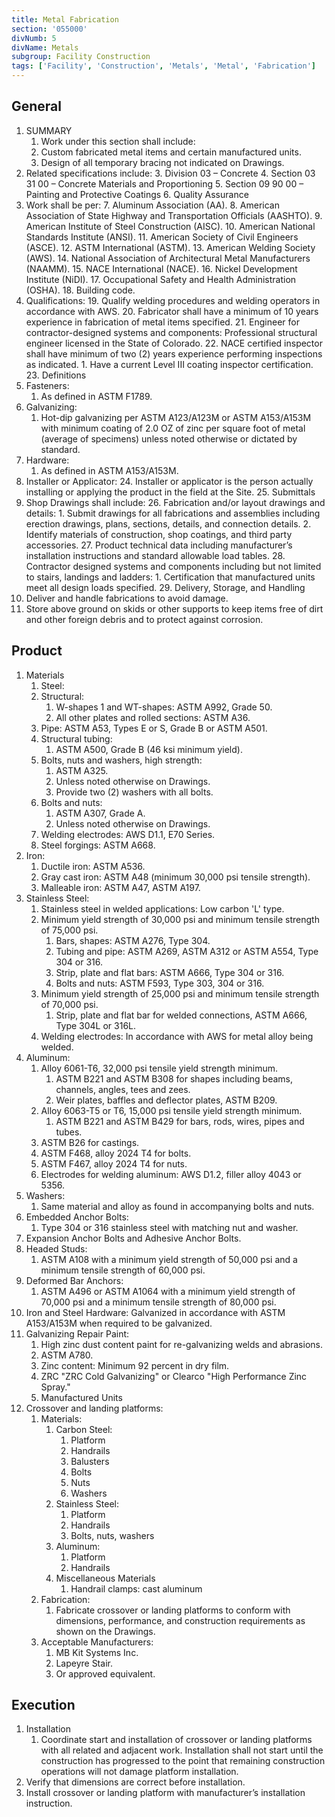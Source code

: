 ```yaml
---
title: Metal Fabrication
section: '055000'
divNumb: 5
divName: Metals
subgroup: Facility Construction
tags: ['Facility', 'Construction', 'Metals', 'Metal', 'Fabrication']
---
```


## General

1. SUMMARY
   1. Work under this section shall include:
	1. Custom fabricated metal items and certain manufactured units.
	2. Design of all temporary bracing not indicated on Drawings.
2. Related specifications include:
	3. Division 03 – Concrete
	4. Section 03 31 00 – Concrete Materials and Proportioning 
	5. Section 09 90 00 – Painting and Protective Coatings
	6. Quality Assurance
3. Work shall be per:
	7. Aluminum Association (AA).
	8. American Association of State Highway and Transportation Officials (AASHTO).
	9. American Institute of Steel Construction (AISC).
	10. American National Standards Institute (ANSI).
	11. American Society of Civil Engineers (ASCE).
	12. ASTM International (ASTM).
	13. American Welding Society (AWS).
	14. National Association of Architectural Metal Manufacturers (NAAMM).
	15. NACE International (NACE).
	16. Nickel Development Institute (NiDI).
	17. Occupational Safety and Health Administration (OSHA).
	18. Building code.
4. Qualifications:
	19. Qualify welding procedures and welding operators in accordance with AWS.
	20. Fabricator shall have a minimum of 10 years experience in fabrication of metal items specified.
	21. Engineer for contractor-designed systems and components: Professional structural engineer licensed in the State of Colorado.
	22. NACE certified inspector shall have minimum of two (2) years experience performing inspections as indicated.
		1. Have a current Level III coating inspector certification.
	23. Definitions
5. Fasteners:
      1. As defined in ASTM F1789.
6. Galvanizing:
      1. Hot-dip galvanizing per ASTM A123/A123M or ASTM A153/A153M with minimum coating of 2.0 OZ of zinc per square foot of metal (average of specimens) unless noted otherwise or dictated by standard.
7. Hardware:
      1. As defined in ASTM A153/A153M.
8. Installer or Applicator:
	24. Installer or applicator is the person actually installing or applying the product in the field at the Site.
	25. Submittals
9. Shop Drawings shall include:
	26. Fabrication and/or layout drawings and details:
		1. Submit drawings for all fabrications and assemblies including erection drawings, plans, sections, details, and connection details. 
		2. Identify materials of construction, shop coatings, and third party accessories.
	27. Product technical data including manufacturer’s installation instructions and standard allowable load tables. 
	28. Contractor designed systems and components including but not limited to stairs, landings and ladders:
		1. Certification that manufactured units meet all design loads specified.
	29. Delivery, Storage, and Handling
10. Deliver and handle fabrications to avoid damage.
11. Store above ground on skids or other supports to keep items free of dirt and other foreign debris and to protect against corrosion. 
## Product

1. Materials
   1. Steel:
	1. Structural:
		1. W-shapes 1 and WT-shapes: ASTM A992, Grade 50.
		2. All other plates and rolled sections: ASTM A36.
	2. Pipe: ASTM A53, Types E or S, Grade B or ASTM A501.
	3. Structural tubing:
		1. ASTM A500, Grade B (46 ksi minimum yield).
	4. Bolts, nuts and washers, high strength:
		1. ASTM A325.
		2. Unless noted otherwise on Drawings.
		3. Provide two (2) washers with all bolts.
	5. Bolts and nuts:
		1. ASTM A307, Grade A.
		2. Unless noted otherwise on Drawings.
	6. Welding electrodes: AWS D1.1, E70 Series.
	7. Steel forgings: ASTM A668.
2. Iron:
	1. Ductile iron: ASTM A536.
	2. Gray cast iron: ASTM A48 (minimum 30,000 psi tensile strength).
	3. Malleable iron: ASTM A47, ASTM A197.
3. Stainless Steel:
	1. Stainless steel in welded applications: Low carbon 'L' type.
	2. Minimum yield strength of 30,000 psi and minimum tensile strength of 75,000 psi.
		1. Bars, shapes: ASTM A276, Type 304.
		2. Tubing and pipe: ASTM A269, ASTM A312 or ASTM A554, Type 304 or 316.
		3. Strip, plate and flat bars: ASTM A666, Type 304 or 316.
		4. Bolts and nuts: ASTM F593, Type 303, 304 or 316.
	3. Minimum yield strength of 25,000 psi and minimum tensile strength of 70,000 psi.
		1. Strip, plate and flat bar for welded connections, ASTM A666, Type 304L or 316L.
	4. Welding electrodes: In accordance with AWS for metal alloy being welded.
4. Aluminum:
	1. Alloy 6061-T6, 32,000 psi tensile yield strength minimum.
		1. ASTM B221 and ASTM B308 for shapes including beams, channels, angles, tees and zees.
		2. Weir plates, baffles and deflector plates, ASTM B209.
	2. Alloy 6063-T5 or T6, 15,000 psi tensile yield strength minimum.
		1. ASTM B221 and ASTM B429 for bars, rods, wires, pipes and tubes.
	3. ASTM B26 for castings.
	4. ASTM F468, alloy 2024 T4 for bolts.
	5. ASTM F467, alloy 2024 T4 for nuts.
	6. Electrodes for welding aluminum: AWS D1.2, filler alloy 4043 or 5356.
5. Washers:
      1. Same material and alloy as found in accompanying bolts and nuts.
6. Embedded Anchor Bolts:
	1. Type 304 or 316 stainless steel with matching nut and washer.
7. Expansion Anchor Bolts and Adhesive Anchor Bolts.
8. Headed Studs:
      1. ASTM A108 with a minimum yield strength of 50,000 psi and a minimum tensile strength of 60,000 psi.
9. Deformed Bar Anchors:
      1. ASTM A496 or ASTM A1064 with a minimum yield strength of 70,000 psi and a minimum tensile strength of 80,000 psi. 
10. Iron and Steel Hardware: Galvanized in accordance with ASTM A153/A153M when required to be galvanized.
11. Galvanizing Repair Paint:
	1. High zinc dust content paint for re-galvanizing welds and abrasions.
	2. ASTM A780.
	3. Zinc content: Minimum 92 percent in dry film.
	4. ZRC "ZRC Cold Galvanizing" or Clearco "High Performance Zinc Spray."
	5. Manufactured Units
12. Crossover and landing platforms:
	1. Materials:
		1. Carbon Steel:
			1. Platform
			2. Handrails
			3. Balusters
			4. Bolts
			5. Nuts
			6. Washers
		2. Stainless Steel:
			1. Platform
			2. Handrails
			3. Bolts, nuts, washers
		3. Aluminum:
			1. Platform
			2. Handrails
		4. Miscellaneous Materials
			1. Handrail clamps: cast aluminum
	2. Fabrication:
		1. Fabricate crossover or landing platforms to conform with dimensions, performance, and construction requirements as shown on the Drawings.
	3. Acceptable Manufacturers:
		1. MB Kit Systems Inc.
		2. Lapeyre Stair.
		3. Or approved equivalent.

## Execution

1. Installation
   1. Coordinate start and installation of crossover or landing platforms with all related and adjacent work. Installation shall not start until the construction has progressed to the point that remaining construction operations will not damage platform installation.
2. Verify that dimensions are correct before installation.
3. Install crossover or landing platform with manufacturer’s installation instruction. 
